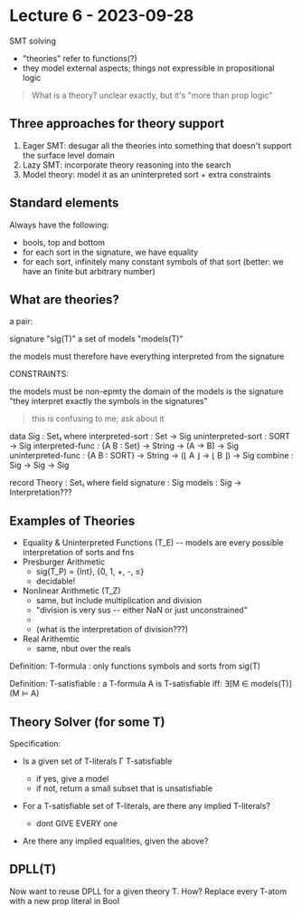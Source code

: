 # Lecture 6 - 2023-09-28

SMT solving

- "theories" refer to functions(?)
- they model external aspects; things not expressible in propositional logic

> What is a theory?
unclear exactly, but it's "more than prop logic"


## Three approaches for theory support

1. Eager SMT: desugar all the theories into something that doesn't support the
   surface level domain
2. Lazy SMT: incorporate theory reasoning into the search
3. Model theory: model it as an uninterpreted sort + extra constraints


## Standard elements

Always have the following:

- bools, top and bottom
- for each sort in the signature, we have equality
- for each sort, infinitely many constant symbols of that sort
    (better: we have an finite but arbitrary number)

## What are theories?

a pair:

signature "sig(T)"
a set of models "models(T)"

the models must therefore have everything interpreted from the signature

CONSTRAINTS:

the models must be non-epmty
the domain of the models is the signature
    "they interpret exactly the symbols in the signatures"

> this is confusing to me; ask about it

data Sig : Set₁ where
  interpreted-sort : Set → Sig
  uninterpreted-sort : SORT → Sig
  interpreted-func : {A B : Set} → String → (A → B) → Sig
  uninterpreted-func : {A B : SORT} → String → (⌊ A ⌋ → ⌊ B ⌋) → Sig
  combine : Sig → Sig → Sig


record Theory : Set₁ where
  field
    signature : Sig
    models    : Sig -> Interpretation???


## Examples of Theories

* Equality & Uninterpreted Functions (T_E)
  -- models are every possible interpretation of sorts and fns
* Presburger Arithmetic
  * sig(T_P) = {Int}, {0, 1, +, -, ≤}
  * decidable!
* Nonlinear Arithmetic (T_Z)
  * same, but include multiplication and division
  * "division is very sus -- either NaN or just unconstrained"
  *
  * (what is the interpretation of division???)
* Real Arithemtic
  * same, nbut over the reals


Definition: T-formula
: only functions symbols and sorts from sig(T)

Definition: T-satisfiable
: a T-formula A is T-satisfiable iff:
    ∃[M ∈ models(T)] (M ⊨ A)


## Theory Solver (for some T)

Specification:
- Is a given set of T-literals Γ T-satisfiable
  - if yes, give a model
  - if not, return a small subset that is unsatisfiable

- For a T-satisfiable set of T-literals, are there any implied T-literals?
  - dont GIVE EVERY one

- Are there any implied equalities, given the above?


## DPLL(T)

Now want to reuse DPLL for a given theory T.
How? Replace every T-atom with a new prop literal in Bool

